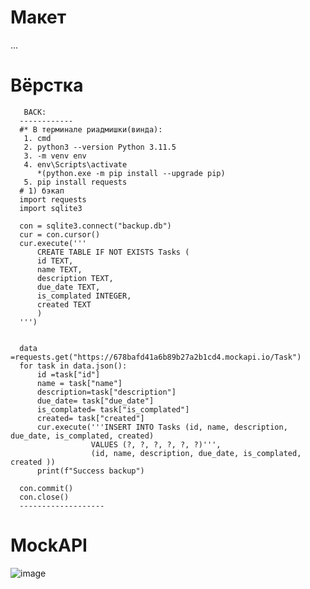 # Макет
...
# Вёрстка
       BACK:
      ------------
      #* В терминале риадмишки(винда):
       1. cmd
       2. python3 --version Python 3.11.5
       3. -m venv env
       4. env\Scripts\activate
          *(python.exe -m pip install --upgrade pip)
       5. pip install requests
      # 1) бэкап
      import requests
      import sqlite3
      
      con = sqlite3.connect("backup.db")
      cur = con.cursor()
      cur.execute('''
          CREATE TABLE IF NOT EXISTS Tasks (
          id TEXT,
          name TEXT,
          description TEXT,
          due_date TEXT,
          is_complated INTEGER,
          created TEXT            
          )
      ''')
      
      
      data =requests.get("https://678bafd41a6b89b27a2b1cd4.mockapi.io/Task")
      for task in data.json():
          id =task["id"]
          name = task["name"]
          description=task["description"]
          due_date= task["due_date"]
          is_complated= task["is_complated"]
          created= task["created"]
          cur.execute('''INSERT INTO Tasks (id, name, description, due_date, is_complated, created) 
                      VALUES (?, ?, ?, ?, ?, ?)''', 
                      (id, name, description, due_date, is_complated, created ))
          print(f"Success backup")
      
      con.commit()
      con.close()
      -------------------

# MockAPI
![image](https://github.com/user-attachments/assets/5db423c0-623a-4b33-99f1-030a267bebd3)
